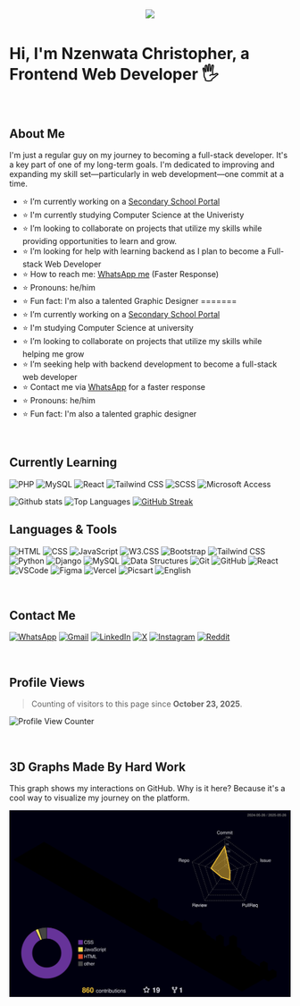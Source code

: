 <h1 align="center">
  <img src="https://readme-typing-svg.demolab.com/?lines=Hello,+I'm+Nzenwata+Christopher;A+Web+Developer+and+Graphic+Designer;Always+learning+new+things+and+developing+my+skills&center=true&width=500&height=50">
</h1>

# Hi, I'm Nzenwata Christopher, a Frontend Web Developer 🖐
<br>

## About Me
I'm just a regular guy on my journey to becoming a full-stack developer. It's a key part of one of my long-term goals. I'm dedicated to improving and expanding my skill set—particularly in web development—one commit at a time.


- ⭐ I’m currently working on a <a href="https://e-school-red.vercel.app/" target="_blank">Secondary School Portal</a>
- ⭐ I'm currently studying Computer Science at the Univeristy
- ⭐ I’m looking to collaborate on projects that utilize my skills while providing opportunities to learn and grow.
- ⭐ I’m looking for help with learning backend as I plan to become a Full-stack Web Developer
- ⭐ How to reach me: [WhatsApp me](https://wa.me/2348141207888) (Faster Response)
- ⭐ Pronouns: he/him
- ⭐ Fun fact: I'm also a talented Graphic Designer
=======
- ⭐ I’m currently working on a [Secondary School Portal](https://e-school-red.vercel.app/)
- ⭐ I'm studying Computer Science at university
- ⭐ I’m looking to collaborate on projects that utilize my skills while helping me grow
- ⭐ I’m seeking help with backend development to become a full-stack web developer
- ⭐ Contact me via [WhatsApp](https://wa.me/2348141207888) for a faster response
- ⭐ Pronouns: he/him
- ⭐ Fun fact: I'm also a talented graphic designer
<br>

## Currently Learning

![PHP](https://img.shields.io/badge/-PHP-777bb4?logo=php&logoColor=white&style=for-the-badge)
![MySQL](https://img.shields.io/badge/-MySQL-4479a1?logo=mysql&logoColor=white&style=for-the-badge)
![React](https://img.shields.io/badge/-React-61dafb?logo=react&logoColor=black&style=for-the-badge)
![Tailwind CSS](https://img.shields.io/badge/-Tailwind%20CSS-38b2ac?logo=tailwind-css&logoColor=white&style=for-the-badge)
![SCSS](https://img.shields.io/badge/-SCSS-cc6699?logo=sass&logoColor=white&style=for-the-badge)
![Microsoft Access](https://img.shields.io/badge/-Microsoft%20Access-A4373A?logo=microsoft-access&logoColor=white&style=for-the-badge)

![Github stats](https://github-readme-stats.vercel.app/api?username=Chris-Error-404&count_private=true&show_icons=true&theme=algolia)
![Top Languages](https://github-readme-stats.vercel.app/api/top-langs/?username=CHRIS-ERROR-404&show_icons=true&theme=algolia)
[![GitHub Streak](https://github-readme-streak-stats-omega-swart.vercel.app?user=Chris-Error-404&theme=algolia)](https://git.io/streak-stats)
<br>

## Languages & Tools

<p align="left">
  <img src="https://img.shields.io/badge/-HTML-e34f26?logo=html5&logoColor=fff" alt="HTML" />
  <img src="https://img.shields.io/badge/-CSS-1572b6?logo=css3&logoColor=fff" alt="CSS" />
  <img src="https://img.shields.io/badge/-JavaScript-f7df1e?logo=javascript&logoColor=000" alt="JavaScript" />
  <img src="https://img.shields.io/badge/-W3.CSS-4caf50?logo=w3c&logoColor=fff" alt="W3.CSS" />
  <img src="https://img.shields.io/badge/-Bootstrap-7952b3?logo=bootstrap&logoColor=fff" alt="Bootstrap" />
  <img src="https://img.shields.io/badge/-Tailwind%20CSS-38B2AC?logo=tailwindcss&logoColor=fff" alt="Tailwind CSS" />
  <img src="https://img.shields.io/badge/-Python-3776ab?logo=python&logoColor=fff" alt="Python" />
  <img src="https://img.shields.io/badge/-Django-092e20?logo=django&logoColor=fff" alt="Django" />
  <img src="https://img.shields.io/badge/-MySQL-4479a1?logo=mysql&logoColor=fff" alt="MySQL" />
  <img src="https://img.shields.io/badge/-Data%20Structures-007396?logo=databricks&logoColor=fff" alt="Data Structures" />
  <img src="https://img.shields.io/badge/-Git-f05032?logo=git&logoColor=fff" alt="Git" />
  <img src="https://img.shields.io/badge/-GitHub-181717?logo=github&logoColor=fff" alt="GitHub" />
  <img src="https://img.shields.io/badge/-React-61dafb?logo=react&logoColor=000" alt="React" />
  <img src="https://img.shields.io/badge/-VSCode-007acc?logo=visual-studio-code&logoColor=fff" alt="VSCode" />
  <img src="https://img.shields.io/badge/-Figma-f24e1e?logo=figma&logoColor=fff" alt="Figma" />
  <img src="https://img.shields.io/badge/-Vercel-000?logo=vercel&logoColor=fff" alt="Vercel" />
  <img src="https://img.shields.io/badge/-Picsart-9b4dca?logo=picsart&logoColor=fff&style=for-the-badge" alt="Picsart" />
  <img src="https://img.shields.io/badge/-English-007396?logo=language&logoColor=fff" alt="English" />
</p>
<br>

## Contact Me

<p align="left">
  <a href="https://wa.me/2348141207888"><img src="https://img.shields.io/badge/WhatsApp-25D366?logo=whatsapp&logoColor=white&style=for-the-badge" alt="WhatsApp" /></a>
  <a href="mailto:nzenwatachristopher186@gmail.com"><img src="https://img.shields.io/badge/Gmail-D14836?logo=gmail&logoColor=white&style=for-the-badge" alt="Gmail" /></a>
  <a href="https://www.linkedin.com/in/christopher-nzenwata-b52807334/"><img src="https://img.shields.io/badge/LinkedIn-0A66C2?logo=linkedin&logoColor=white&style=for-the-badge" alt="LinkedIn" /></a>
  <a href="https://x.com/Chris_Error_404"><img src="https://img.shields.io/badge/X-000?logo=x&logoColor=white&style=for-the-badge" alt="X" /></a>
  <a href="https://www.instagram.com/typicaldeveloper"><img src="https://img.shields.io/badge/Instagram-E4405F?logo=instagram&logoColor=white&style=for-the-badge" alt="Instagram" /></a>
  <a href="https://www.reddit.com/user/your-reddit-handle"><img src="https://img.shields.io/badge/Reddit-FF4500?logo=reddit&logoColor=white&style=for-the-badge" alt="Reddit" /></a>
</p>
<br>

## Profile Views

> Counting of visitors to this page since **October 23, 2025**.

<p align="left">
  <img src="https://count.getloli.com/get/@Chris-Error-404.github.readme" alt="Profile View Counter" />
</p>
<br>

## 3D Graphs Made By Hard Work

This graph shows my interactions on GitHub. Why is it here? Because it's a cool way to visualize my journey on the platform.

![3D Contribution Graph](./profile-3d-contrib/profile-night-rainbow.svg)
